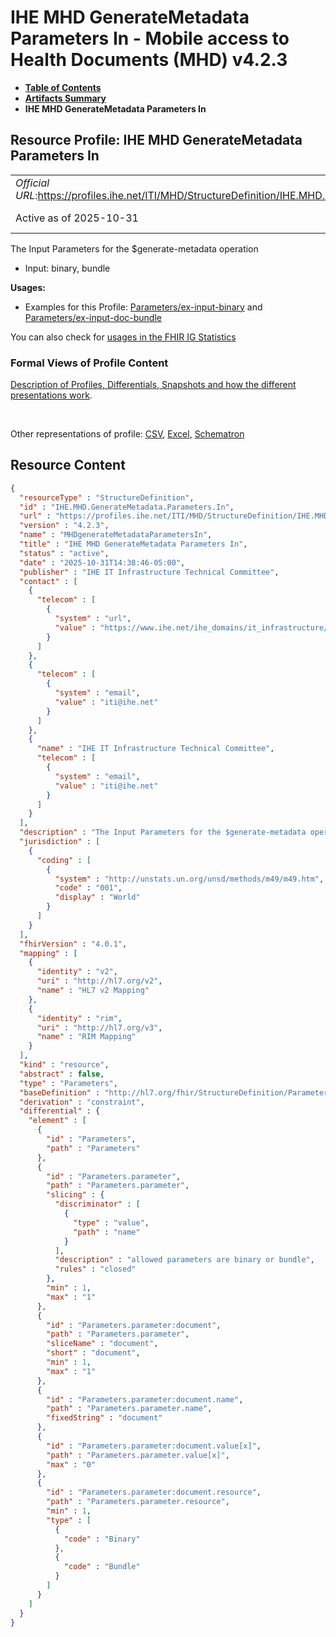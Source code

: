# IHE MHD GenerateMetadata Parameters In - Mobile access to Health Documents (MHD) v4.2.3

* [**Table of Contents**](toc.md)
* [**Artifacts Summary**](artifacts.md)
* **IHE MHD GenerateMetadata Parameters In**

## Resource Profile: IHE MHD GenerateMetadata Parameters In 

| | |
| :--- | :--- |
| *Official URL*:https://profiles.ihe.net/ITI/MHD/StructureDefinition/IHE.MHD.GenerateMetadata.Parameters.In | *Version*:4.2.3 |
| Active as of 2025-10-31 | *Computable Name*:MHDgenerateMetadataParametersIn |

 
The Input Parameters for the $generate-metadata operation 
* Input: binary, bundle
 

**Usages:**

* Examples for this Profile: [Parameters/ex-input-binary](Parameters-ex-input-binary.md) and [Parameters/ex-input-doc-bundle](Parameters-ex-input-doc-bundle.md)

You can also check for [usages in the FHIR IG Statistics](https://packages2.fhir.org/xig/ihe.iti.mhd|current/StructureDefinition/IHE.MHD.GenerateMetadata.Parameters.In)

### Formal Views of Profile Content

 [Description of Profiles, Differentials, Snapshots and how the different presentations work](http://build.fhir.org/ig/FHIR/ig-guidance/readingIgs.html#structure-definitions). 

 

Other representations of profile: [CSV](StructureDefinition-IHE.MHD.GenerateMetadata.Parameters.In.csv), [Excel](StructureDefinition-IHE.MHD.GenerateMetadata.Parameters.In.xlsx), [Schematron](StructureDefinition-IHE.MHD.GenerateMetadata.Parameters.In.sch) 



## Resource Content

```json
{
  "resourceType" : "StructureDefinition",
  "id" : "IHE.MHD.GenerateMetadata.Parameters.In",
  "url" : "https://profiles.ihe.net/ITI/MHD/StructureDefinition/IHE.MHD.GenerateMetadata.Parameters.In",
  "version" : "4.2.3",
  "name" : "MHDgenerateMetadataParametersIn",
  "title" : "IHE MHD GenerateMetadata Parameters In",
  "status" : "active",
  "date" : "2025-10-31T14:38:46-05:00",
  "publisher" : "IHE IT Infrastructure Technical Committee",
  "contact" : [
    {
      "telecom" : [
        {
          "system" : "url",
          "value" : "https://www.ihe.net/ihe_domains/it_infrastructure/"
        }
      ]
    },
    {
      "telecom" : [
        {
          "system" : "email",
          "value" : "iti@ihe.net"
        }
      ]
    },
    {
      "name" : "IHE IT Infrastructure Technical Committee",
      "telecom" : [
        {
          "system" : "email",
          "value" : "iti@ihe.net"
        }
      ]
    }
  ],
  "description" : "The Input Parameters for the $generate-metadata operation\r\n- Input: binary, bundle",
  "jurisdiction" : [
    {
      "coding" : [
        {
          "system" : "http://unstats.un.org/unsd/methods/m49/m49.htm",
          "code" : "001",
          "display" : "World"
        }
      ]
    }
  ],
  "fhirVersion" : "4.0.1",
  "mapping" : [
    {
      "identity" : "v2",
      "uri" : "http://hl7.org/v2",
      "name" : "HL7 v2 Mapping"
    },
    {
      "identity" : "rim",
      "uri" : "http://hl7.org/v3",
      "name" : "RIM Mapping"
    }
  ],
  "kind" : "resource",
  "abstract" : false,
  "type" : "Parameters",
  "baseDefinition" : "http://hl7.org/fhir/StructureDefinition/Parameters",
  "derivation" : "constraint",
  "differential" : {
    "element" : [
      {
        "id" : "Parameters",
        "path" : "Parameters"
      },
      {
        "id" : "Parameters.parameter",
        "path" : "Parameters.parameter",
        "slicing" : {
          "discriminator" : [
            {
              "type" : "value",
              "path" : "name"
            }
          ],
          "description" : "allowed parameters are binary or bundle",
          "rules" : "closed"
        },
        "min" : 1,
        "max" : "1"
      },
      {
        "id" : "Parameters.parameter:document",
        "path" : "Parameters.parameter",
        "sliceName" : "document",
        "short" : "document",
        "min" : 1,
        "max" : "1"
      },
      {
        "id" : "Parameters.parameter:document.name",
        "path" : "Parameters.parameter.name",
        "fixedString" : "document"
      },
      {
        "id" : "Parameters.parameter:document.value[x]",
        "path" : "Parameters.parameter.value[x]",
        "max" : "0"
      },
      {
        "id" : "Parameters.parameter:document.resource",
        "path" : "Parameters.parameter.resource",
        "min" : 1,
        "type" : [
          {
            "code" : "Binary"
          },
          {
            "code" : "Bundle"
          }
        ]
      }
    ]
  }
}

```
